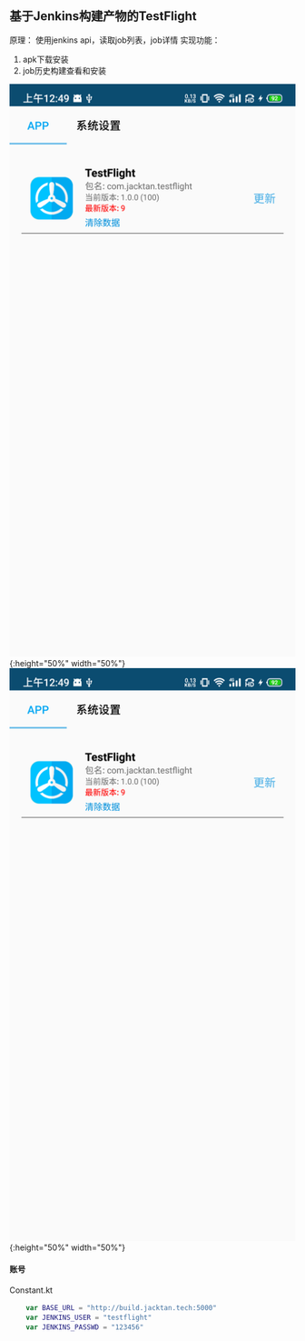 ## 基于Jenkins构建产物的TestFlight

原理： 使用jenkins api，读取job列表，job详情
实现功能：
1. apk下载安装
2. job历史构建查看和安装

 ![](./images/device-2021-05-04-004903.png){:height="50%" width="50%"}
 ![](./images/device-2021-05-04-004903.png){:height="50%" width="50%"}

#### 账号
Constant.kt  
```kotlin
    var BASE_URL = "http://build.jacktan.tech:5000"
    var JENKINS_USER = "testflight"
    var JENKINS_PASSWD = "123456"
```

